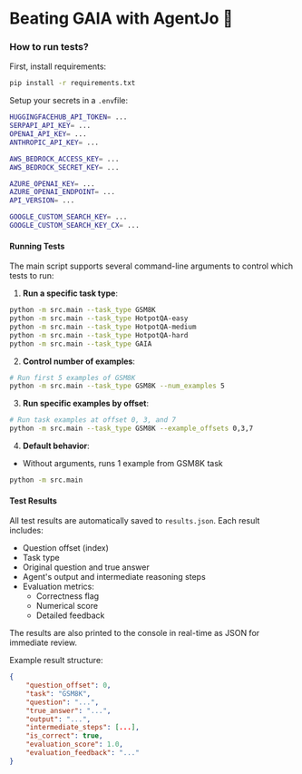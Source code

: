 # Beating GAIA with AgentJo 🚀


### How to run tests?

First, install requirements:
```bash
pip install -r requirements.txt
```

Setup your secrets in a `.env`file:
```bash
HUGGINGFACEHUB_API_TOKEN= ...
SERPAPI_API_KEY= ...
OPENAI_API_KEY= ...
ANTHROPIC_API_KEY= ...

AWS_BEDROCK_ACCESS_KEY= ...
AWS_BEDROCK_SECRET_KEY= ...

AZURE_OPENAI_KEY= ...
AZURE_OPENAI_ENDPOINT= ...
API_VERSION= ...

GOOGLE_CUSTOM_SEARCH_KEY= ...
GOOGLE_CUSTOM_SEARCH_KEY_CX= ...
```

#### Running Tests

The main script supports several command-line arguments to control which tests to run:

1. **Run a specific task type**:
```bash
python -m src.main --task_type GSM8K
python -m src.main --task_type HotpotQA-easy
python -m src.main --task_type HotpotQA-medium
python -m src.main --task_type HotpotQA-hard
python -m src.main --task_type GAIA
```

2. **Control number of examples**:
```bash
# Run first 5 examples of GSM8K
python -m src.main --task_type GSM8K --num_examples 5
```

3. **Run specific examples by offset**:
```bash
# Run task examples at offset 0, 3, and 7
python -m src.main --task_type GSM8K --example_offsets 0,3,7
```

4. **Default behavior**:
- Without arguments, runs 1 example from GSM8K task
```bash
python -m src.main
```

#### Test Results

All test results are automatically saved to `results.json`. Each result includes:
- Question offset (index)
- Task type
- Original question and true answer
- Agent's output and intermediate reasoning steps
- Evaluation metrics:
  - Correctness flag
  - Numerical score
  - Detailed feedback

The results are also printed to the console in real-time as JSON for immediate review.

Example result structure:
```json
{
    "question_offset": 0,
    "task": "GSM8K",
    "question": "...",
    "true_answer": "...",
    "output": "...",
    "intermediate_steps": [...],
    "is_correct": true,
    "evaluation_score": 1.0,
    "evaluation_feedback": "..."
}
```